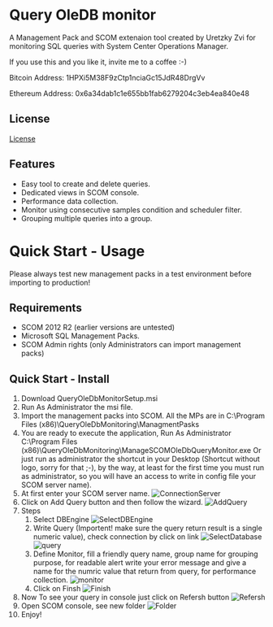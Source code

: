 # Query OleDB monitor
A Management Pack and SCOM extenaion tool created by Uretzky Zvi for monitoring SQL queries with System Center Operations Manager.

If you use this and you like it, invite me to a coffee :-)

 Bitcoin Address: 1HPXi5M38F9zCtp1nciaGc15JdR48DrgVv
 
 Ethereum Address: 0x6a34dab1c1e655bb1fab6279204c3eb4ea840e48

## License

[License](https://github.com/uretskyzvi/Monitor-Applications-Using-SQL-Queries/blob/master/LICENSE)

## Features
* Easy tool to create and delete queries.
* Dedicated views in SCOM console.
* Performance data collection.
* Monitor using consecutive samples condition and scheduler filter.
* Grouping multiple queries into a group.

# Quick Start - Usage
Please always test new management packs in a test environment before importing to production!

## Requirements
* SCOM 2012 R2 (earlier versions are untested)
* Microsoft SQL Management Packs.
* SCOM Admin rights (only Administrators can import management packs)
## Quick Start - Install
1. Download QueryOleDbMonitorSetup.msi
2. Run As Administrator the msi file.
3. Import the management packs into SCOM. All the MPs are in C:\Program Files (x86)\QueryOleDbMonitoring\ManagmentPasks 
4. You are ready to execute the application, Run As Administrator C:\Program Files (x86)\QueryOleDbMonitoring\ManageSCOMOleDbQueryMonitor.exe Or just run as administrator the shortcut in your Desktop (Shortcut without logo, sorry for that ;-), by the way, at least for the first time you must run as administrator, so you will have an access to write in config file your SCOM server name).
5. At first enter your SCOM server name.
![ConnectionServer](https://github.com/uretskyzvi/Monitor-Applications-Using-SQL-Queries/blob/master/Images/Slide1.GIF)
6. Click on Add Query button and then follow the wizard.
![AddQuery](https://github.com/uretskyzvi/Monitor-Applications-Using-SQL-Queries/blob/master/Images/Slide2.GIF)
7. Steps
   1. Select DBEngine
    ![SelectDBEngine](https://github.com/uretskyzvi/Monitor-Applications-Using-SQL-Queries/blob/master/Images/Slide3.GIF)
   2. Write Query (Importent! make sure the query return result is a single numeric value), check connection by click on link
    ![SelectDatabase](https://github.com/uretskyzvi/Monitor-Applications-Using-SQL-Queries/blob/master/Images/Slide4.GIF)
    ![query](https://github.com/uretskyzvi/Monitor-Applications-Using-SQL-Queries/blob/master/Images/Slide5.GIF)
   3. Define Monitor, fill a friendly query name, group name for grouping purpose, for readable alert write your error message and give a name for the numric value that return from query, for performance collection.
    ![monitor](https://github.com/uretskyzvi/Monitor-Applications-Using-SQL-Queries/blob/master/Images/Slide6.GIF)
   4. Click on Finsh
    ![Finish](https://github.com/uretskyzvi/Monitor-Applications-Using-SQL-Queries/blob/master/Images/Slide7.GIF)
 8. Now To see your query in console just click on Refersh button
  ![Refersh](https://github.com/uretskyzvi/Monitor-Applications-Using-SQL-Queries/blob/master/Images/Slide8.GIF)
 9. Open SCOM console, see new folder
  ![Folder](https://github.com/uretskyzvi/Monitor-Applications-Using-SQL-Queries/blob/master/Images/Slide11.GIF) 
 10. Enjoy!
  
  
